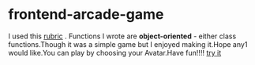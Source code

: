 frontend-arcade-game
===============================

I used this [rubric](https://review.udacity.com/#!/projects/2696458597/rubric) . Functions I wrote are **object-oriented** - either class functions.Though it was a simple game but I enjoyed making it.Hope any1 would like.You can play by choosing your 
Avatar.Have fun!!!! [try it](https://htmlpreview.github.io/?https://github.com/kamal11k/Frogger_game/blob/master/index.html)
